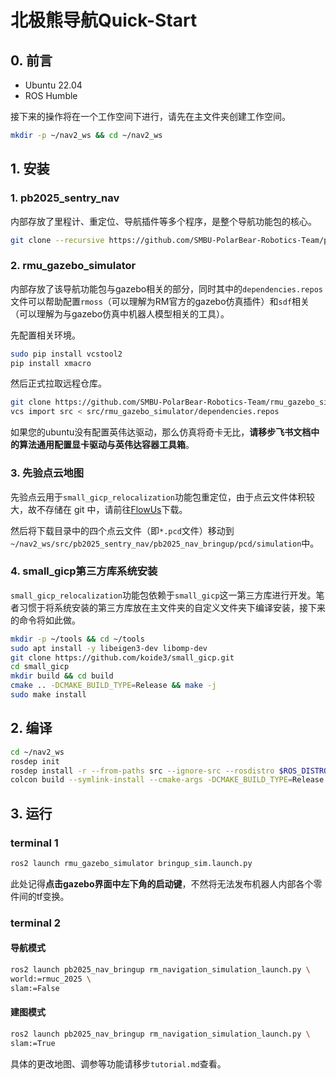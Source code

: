 # 北极熊导航Quick-Start

## 0. 前言

- Ubuntu 22.04
- ROS Humble

接下来的操作将在一个工作空间下进行，请先在主文件夹创建工作空间。

```bash
mkdir -p ~/nav2_ws && cd ~/nav2_ws
```

## 1. 安装

### 1. pb2025_sentry_nav

内部存放了里程计、重定位、导航插件等多个程序，是整个导航功能包的核心。

```bash
git clone --recursive https://github.com/SMBU-PolarBear-Robotics-Team/pb2025_sentry_nav.git src/pb2025_sentry_nav
```

### 2. rmu_gazebo_simulator

内部存放了该导航功能包与gazebo相关的部分，同时其中的``dependencies.repos``文件可以帮助配置``rmoss``（可以理解为RM官方的gazebo仿真插件）和``sdf``相关（可以理解为与gazebo仿真中机器人模型相关的工具）。

先配置相关环境。

```bash
sudo pip install vcstool2
pip install xmacro
```

然后正式拉取远程仓库。

```bash
git clone https://github.com/SMBU-PolarBear-Robotics-Team/rmu_gazebo_simulator.git src/rmu_gazebo_simulator
vcs import src < src/rmu_gazebo_simulator/dependencies.repos
```

如果您的ubuntu没有配置英伟达驱动，那么仿真将奇卡无比，**请移步飞书文档中的算法通用配置显卡驱动与英伟达容器工具箱**。

### 3. 先验点云地图

先验点云用于``small_gicp_relocalization``功能包重定位，由于点云文件体积较大，故不存储在 git 中，请前往[FlowUs](https://flowus.cn/lihanchen/share/87f81771-fc0c-4e09-a768-db01f4c136f4?code=4PP1RS)下载。

然后将下载目录中的四个点云文件（即``*.pcd``文件）移动到``~/nav2_ws/src/pb2025_sentry_nav/pb2025_nav_bringup/pcd/simulation``中。

### 4. small_gicp第三方库系统安装

``small_gicp_relocalization``功能包依赖于``small_gicp``这一第三方库进行开发。笔者习惯于将系统安装的第三方库放在主文件夹的自定义文件夹下编译安装，接下来的命令将如此做。

```bash
mkdir -p ~/tools && cd ~/tools
sudo apt install -y libeigen3-dev libomp-dev
git clone https://github.com/koide3/small_gicp.git
cd small_gicp
mkdir build && cd build
cmake .. -DCMAKE_BUILD_TYPE=Release && make -j
sudo make install
```

## 2. 编译

```bash
cd ~/nav2_ws
rosdep init 
rosdep install -r --from-paths src --ignore-src --rosdistro $ROS_DISTRO -y
colcon build --symlink-install --cmake-args -DCMAKE_BUILD_TYPE=Release
```

## 3. 运行

### terminal 1

```bash
ros2 launch rmu_gazebo_simulator bringup_sim.launch.py
```

此处记得**点击gazebo界面中左下角的启动键**，不然将无法发布机器人内部各个零件间的tf变换。

### terminal 2

#### 导航模式

```bash
ros2 launch pb2025_nav_bringup rm_navigation_simulation_launch.py \
world:=rmuc_2025 \
slam:=False
```

#### 建图模式

```bash
ros2 launch pb2025_nav_bringup rm_navigation_simulation_launch.py \
slam:=True
```

具体的更改地图、调参等功能请移步``tutorial.md``查看。